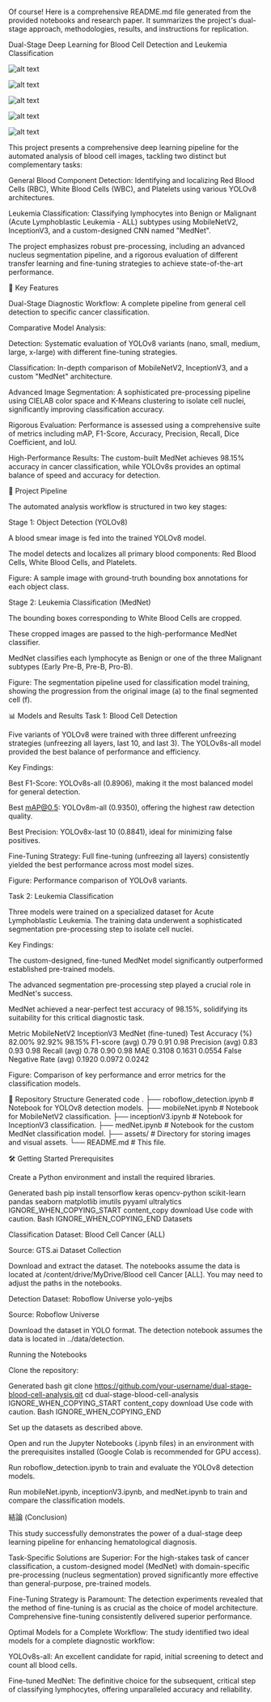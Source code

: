 Of course! Here is a comprehensive README.md file generated from the provided notebooks and research paper. It summarizes the project's dual-stage approach, methodologies, results, and instructions for replication.

Dual-Stage Deep Learning for Blood Cell Detection and Leukemia Classification

![alt text](https://img.shields.io/badge/Python-3.10-blue.svg)


![alt text](https://img.shields.io/badge/TensorFlow-2.x-orange.svg)


![alt text](https://img.shields.io/badge/PyTorch-LTS-red.svg)


![alt text](https://img.shields.io/badge/Keras-2.x-red.svg)


![alt text](https://img.shields.io/badge/YOLO-v8-blueviolet)

This project presents a comprehensive deep learning pipeline for the automated analysis of blood cell images, tackling two distinct but complementary tasks:

General Blood Component Detection: Identifying and localizing Red Blood Cells (RBC), White Blood Cells (WBC), and Platelets using various YOLOv8 architectures.

Leukemia Classification: Classifying lymphocytes into Benign or Malignant (Acute Lymphoblastic Leukemia - ALL) subtypes using MobileNetV2, InceptionV3, and a custom-designed CNN named "MedNet".

The project emphasizes robust pre-processing, including an advanced nucleus segmentation pipeline, and a rigorous evaluation of different transfer learning and fine-tuning strategies to achieve state-of-the-art performance.

🌟 Key Features

Dual-Stage Diagnostic Workflow: A complete pipeline from general cell detection to specific cancer classification.

Comparative Model Analysis:

Detection: Systematic evaluation of YOLOv8 variants (nano, small, medium, large, x-large) with different fine-tuning strategies.

Classification: In-depth comparison of MobileNetV2, InceptionV3, and a custom "MedNet" architecture.

Advanced Image Segmentation: A sophisticated pre-processing pipeline using CIELAB color space and K-Means clustering to isolate cell nuclei, significantly improving classification accuracy.

Rigorous Evaluation: Performance is assessed using a comprehensive suite of metrics including mAP, F1-Score, Accuracy, Precision, Recall, Dice Coefficient, and IoU.

High-Performance Results: The custom-built MedNet achieves 98.15% accuracy in cancer classification, while YOLOv8s provides an optimal balance of speed and accuracy for detection.

🚀 Project Pipeline

The automated analysis workflow is structured in two key stages:

Stage 1: Object Detection (YOLOv8)

A blood smear image is fed into the trained YOLOv8 model.

The model detects and localizes all primary blood components: Red Blood Cells, White Blood Cells, and Platelets.

Figure: A sample image with ground-truth bounding box annotations for each object class.

Stage 2: Leukemia Classification (MedNet)

The bounding boxes corresponding to White Blood Cells are cropped.

These cropped images are passed to the high-performance MedNet classifier.

MedNet classifies each lymphocyte as Benign or one of the three Malignant subtypes (Early Pre-B, Pre-B, Pro-B).

Figure: The segmentation pipeline used for classification model training, showing the progression from the original image (a) to the final segmented cell (f).

📊 Models and Results
Task 1: Blood Cell Detection

Five variants of YOLOv8 were trained with three different unfreezing strategies (unfreezing all layers, last 10, and last 3). The YOLOv8s-all model provided the best balance of performance and efficiency.

Key Findings:

Best F1-Score: YOLOv8s-all (0.8906), making it the most balanced model for general detection.

Best mAP@0.5: YOLOv8m-all (0.9350), offering the highest raw detection quality.

Best Precision: YOLOv8x-last 10 (0.8841), ideal for minimizing false positives.

Fine-Tuning Strategy: Full fine-tuning (unfreezing all layers) consistently yielded the best performance across most model sizes.

Figure: Performance comparison of YOLOv8 variants.

Task 2: Leukemia Classification

Three models were trained on a specialized dataset for Acute Lymphoblastic Leukemia. The training data underwent a sophisticated segmentation pre-processing step to isolate cell nuclei.

Key Findings:

The custom-designed, fine-tuned MedNet model significantly outperformed established pre-trained models.

The advanced segmentation pre-processing step played a crucial role in MedNet's success.

MedNet achieved a near-perfect test accuracy of 98.15%, solidifying its suitability for this critical diagnostic task.

Metric	MobileNetV2	InceptionV3	MedNet (fine-tuned)
Test Accuracy (%)	82.00%	92.92%	98.15%
F1-score (avg)	0.79	0.91	0.98
Precision (avg)	0.83	0.93	0.98
Recall (avg)	0.78	0.90	0.98
MAE	0.3108	0.1631	0.0554
False Negative Rate (avg)	0.1920	0.0972	0.0242

Figure: Comparison of key performance and error metrics for the classification models.

📂 Repository Structure
Generated code
.
├── roboflow_detection.ipynb      # Notebook for YOLOv8 detection models.
├── mobileNet.ipynb               # Notebook for MobileNetV2 classification.
├── inceptionV3.ipynb             # Notebook for InceptionV3 classification.
├── medNet.ipynb                  # Notebook for the custom MedNet classification model.
├── assets/                       # Directory for storing images and visual assets.
└── README.md                     # This file.

🛠️ Getting Started
Prerequisites

Create a Python environment and install the required libraries.

Generated bash
pip install tensorflow keras opencv-python scikit-learn pandas seaborn matplotlib imutils pyyaml ultralytics
IGNORE_WHEN_COPYING_START
content_copy
download
Use code with caution.
Bash
IGNORE_WHEN_COPYING_END
Datasets

Classification Dataset: Blood Cell Cancer (ALL)

Source: GTS.ai Dataset Collection

Download and extract the dataset. The notebooks assume the data is located at /content/drive/MyDrive/Blood cell Cancer [ALL]. You may need to adjust the paths in the notebooks.

Detection Dataset: Roboflow Universe yolo-yejbs

Source: Roboflow Universe

Download the dataset in YOLO format. The detection notebook assumes the data is located in ../data/detection.

Running the Notebooks

Clone the repository:

Generated bash
git clone https://github.com/your-username/dual-stage-blood-cell-analysis.git
cd dual-stage-blood-cell-analysis
IGNORE_WHEN_COPYING_START
content_copy
download
Use code with caution.
Bash
IGNORE_WHEN_COPYING_END

Set up the datasets as described above.

Open and run the Jupyter Notebooks (.ipynb files) in an environment with the prerequisites installed (Google Colab is recommended for GPU access).

Run roboflow_detection.ipynb to train and evaluate the YOLOv8 detection models.

Run mobileNet.ipynb, inceptionV3.ipynb, and medNet.ipynb to train and compare the classification models.

結論 (Conclusion)

This study successfully demonstrates the power of a dual-stage deep learning pipeline for enhancing hematological diagnosis.

Task-Specific Solutions are Superior: For the high-stakes task of cancer classification, a custom-designed model (MedNet) with domain-specific pre-processing (nucleus segmentation) proved significantly more effective than general-purpose, pre-trained models.

Fine-Tuning Strategy is Paramount: The detection experiments revealed that the method of fine-tuning is as crucial as the choice of model architecture. Comprehensive fine-tuning consistently delivered superior performance.

Optimal Models for a Complete Workflow: The study identified two ideal models for a complete diagnostic workflow:

YOLOv8s-all: An excellent candidate for rapid, initial screening to detect and count all blood cells.

Fine-tuned MedNet: The definitive choice for the subsequent, critical step of classifying lymphocytes, offering unparalleled accuracy and reliability.
